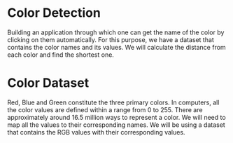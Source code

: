 # Color Detection
Building an application through which one can get the name of the color by clicking on them automatically.
For this purpose, we have a dataset that contains the color names and its values.
We will calculate the distance from each color and find the shortest one.


# Color Dataset
Red, Blue and Green constitute the three primary colors. In computers, all the color values are defined within a range from 0 to 255. 
There are approximately around 16.5 million ways to represent a color.
We will need to map all the values to their corresponding names. We will be using a dataset that
contains the RGB values with their corresponding values.

